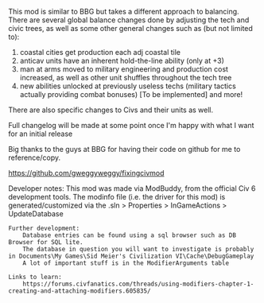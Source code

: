 This mod is similar to BBG but takes a different approach to balancing.
There are several global balance changes done by adjusting the tech and civic trees, as well as some other general changes such as (but not limited to):
1. coastal cities get production each adj coastal tile
2. anticav units have an inherent hold-the-line ability (only at +3)
3. man at arms moved to military engineering and production cost increased, as well as other unit shuffles throughout the tech tree
4. new abilities unlocked at previously useless techs (military tactics actually providing combat bonuses) [To be implemented]
and more!

There are also specific changes to Civs and their units as well.

Full changelog will be made at some point once I'm happy with what I want for an initial release

Big thanks to the guys at BBG for having their code on github for me to reference/copy.

https://github.com/gweggyweggy/fixingcivmod

Developer notes:
	This mod was made via ModBuddy, from the official Civ 6 development tools.
	The modinfo file (i.e. the driver for this mod) is generated/customized via the .sln > Properties > InGameActions > UpdateDatabase


	Further development:
		Database entries can be found using a sql browser such as DB Browser for SQL lite.  
		The database in question you will want to investigate is probably in Documents\My Games\Sid Meier's Civilization VI\Cache\DebugGameplay
		A lot of important stuff is in the ModifierArguments table

	Links to learn:
		https://forums.civfanatics.com/threads/using-modifiers-chapter-1-creating-and-attaching-modifiers.605835/

